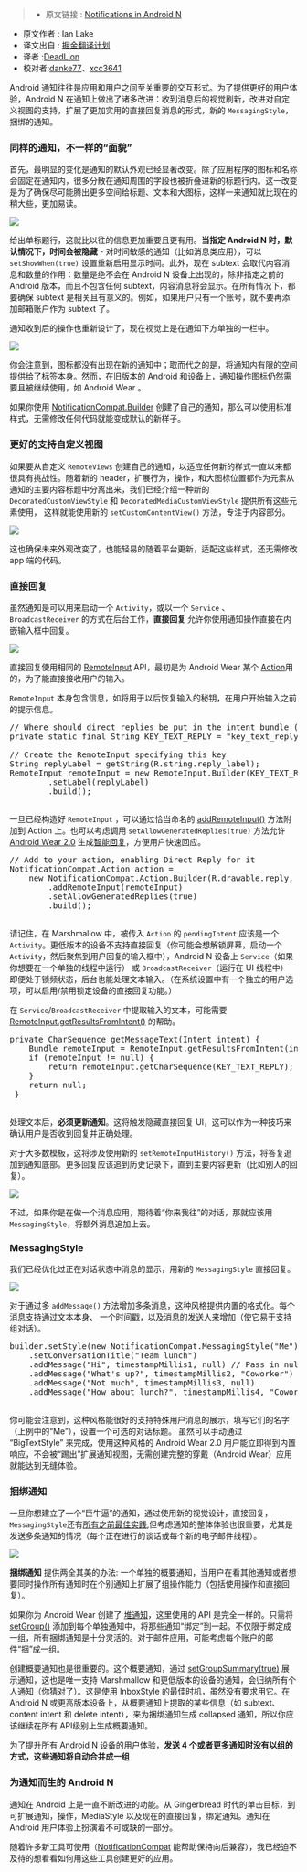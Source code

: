 >* 原文链接 : [Notifications in Android N](https://android-developers.blogspot.hk/2016/06/notifications-in-android-n.html)
* 原文作者 : Ian Lake
* 译文出自 : [掘金翻译计划](https://github.com/xitu/gold-miner)
* 译者 :[DeadLion](https://github.com/DeadLion)
* 校对者:[danke77](https://github.com/danke77)、[xcc3641](https://github.com/xcc3641)


Android 通知往往是应用和用户之间至关重要的交互形式。为了提供更好的用户体验，Android N 在通知上做出了诸多改进：收到消息后的视觉刷新，改进对自定义视图的支持，扩展了更加实用的直接回复消息的形式，新的 `MessagingStyle`，捆绑的通知。

### 同样的通知，不一样的“面貌”

首先，最明显的变化是通知的默认外观已经显著改变。除了应用程序的图标和名称会固定在通知内，很多分散在通知周围的字段也被折叠进新的标题行内。这一改变是为了确保尽可能腾出更多空间给标题、文本和大图标，这样一来通知就比现在的稍大些，更加易读。

![](http://ww3.sinaimg.cn/large/a490147fgw1f4w3pakcdrj20hs0853zv.jpg)

给出单标题行，这就比以往的信息更加重要且更有用。**当指定 Android N 时，默认情况下，时间会被隐藏** - 对时间敏感的通知（比如消息类应用），可以 `setShowWhen(true)` 设置重新启用显示时间。此外，现在 subtext 会取代内容消息和数量的作用：数量是绝不会在 Android N 设备上出现的，除非指定之前的 Android 版本，而且不包含任何 subtext，内容消息将会显示。在所有情况下，都要确保 subtext 是相关且有意义的。例如，如果用户只有一个账号，就不要再添加邮箱账户作为 subtext 了。

通知收到后的操作也重新设计了，现在视觉上是在通知下方单独的一栏中。

![](http://ww4.sinaimg.cn/large/a490147fgw1f4w3pwyytkj20b203vdfw.jpg)

你会注意到，图标都没有出现在新的通知中；取而代之的是，将通知内有限的空间提供给了标签本身。然而，在旧版本的 Android 和设备上，通知操作图标仍然需要且被继续使用，如 Android Wear 。

如果你使用 [NotificationCompat.Builder](https://developer.android.com/reference/android/support/v4/app/NotificationCompat.Builder.html?utm_campaign=android_series_notificationsandroidnblog_060816&utm_source=anddev&utm_medium=blog) 创建了自己的通知，那么可以使用标准样式，无需修改任何代码就能变成默认的新样子。

### 更好的支持自定义视图


如果要从自定义 `RemoteViews` 创建自己的通知，以适应任何新的样式一直以来都很具有挑战性。随着新的 header，扩展行为，操作，和大图标位置都作为元素从通知的主要内容标题中分离出来，我们已经介绍一种新的 `DecoratedCustomViewStyle` 和 `DecoratedMediaCustomViewStyle` 提供所有这些元素使用， 这样就能使用新的 `setCustomContentView()` 方法，专注于内容部分。

![](http://ww4.sinaimg.cn/large/a490147fjw1f4w3qquphlj209p03hglr.jpg)


这也确保未来外观改变了，也能轻易的随着平台更新，适配这些样式，还无需修改 app 端的代码。

### 直接回复


虽然通知是可以用来启动一个 `Activity`，或以一个 `Service` 、`BroadcastReceiver` 的方式在后台工作，**直接回复** 允许你使用通知操作直接在内嵌输入框中回复。

![](http://ww2.sinaimg.cn/large/a490147fjw1f4w3r9gdt2j207l02pt8n.jpg)

直接回复使用相同的 [RemoteInput](https://developer.android.com/reference/android/support/v4/app/RemoteInput.html?utm_campaign=android_series_notificationsandroidnblog_060816&utm_source=anddev&utm_medium=blog) API，最初是为 Android Wear 某个 [Action](https://developer.android.com/reference/android/support/v4/app/NotificationCompat.Action.html?utm_campaign=android_series_notificationsandroidnblog_060816&utm_source=anddev&utm_medium=blog)用的，为了能直接接收用户的输入。

`RemoteInput` 本身包含信息，如将用于以后恢复输入的秘钥，在用户开始输入之前的提示信息。

<pre>// Where should direct replies be put in the intent bundle (can be any string)
private static final String KEY_TEXT_REPLY = "key_text_reply";

// Create the RemoteInput specifying this key
String replyLabel = getString(R.string.reply_label);
RemoteInput remoteInput = new RemoteInput.Builder(KEY_TEXT_REPLY)
        .setLabel(replyLabel)
        .build();

</pre>

一旦已经构造好 `RemoteInput` ，可以通过恰当命名的 [addRemoteInput()](https://developer.android.com/reference/android/support/v4/app/NotificationCompat.Action.Builder.html?utm_campaign=android_series_notificationsandroidnblog_060816&utm_source=anddev&utm_medium=blog#addRemoteInput(android.support.v4.app.RemoteInput)) 方法附加到 Action 上。也可以考虑调用 `setAllowGeneratedReplies(true)` 方法允许 [Android Wear 2.0](https://developer.android.com/wear/preview/index.html?utm_campaign=android_series_notificationsandroidnblog_060816&utm_source=anddev&utm_medium=blog) 生成[智能回复](https://developer.android.com/wear/preview/api-overview.html?utm_campaign=android_series_notificationsandroidnblog_060816&utm_source=anddev&utm_medium=blog#smart-replies)，方便用户快速回应。

<pre>// Add to your action, enabling Direct Reply for it
NotificationCompat.Action action =
    new NotificationCompat.Action.Builder(R.drawable.reply, replyLabel, pendingIntent)
        .addRemoteInput(remoteInput)
        .setAllowGeneratedReplies(true)
        .build();

</pre>

请记住，在 Marshmallow 中，被传入 `Action` 的 `pendingIntent` 应该是一个 `Activity`。更低版本的设备不支持直接回复（你可能会想解锁屏幕，启动一个 `Activity`，然后聚焦到用户回复的输入框中），Android N 设备上 `Service`（如果你想要在一个单独的线程中运行） 或 `BroadcastReceiver`（运行在 UI 线程中） 即便处于锁频状态，后台也能处理文本输入。（在系统设置中有一个独立的用户选项，可以启用/禁用锁定设备的直接回复功能。）

在 `Service`/`BroadcastReceiver` 中提取输入的文本，可能需要 [RemoteInput.getResultsFromIntent()](https://developer.android.com/reference/android/support/v4/app/RemoteInput.html#getResultsFromIntent(android.content.Intent)) 的帮助。

<pre>private CharSequence getMessageText(Intent intent) {
    Bundle remoteInput = RemoteInput.getResultsFromIntent(intent);
    if (remoteInput != null) {
        return remoteInput.getCharSequence(KEY_TEXT_REPLY);
    }
    return null;
 }

</pre>

处理文本后，**必须更新通知**。这将触发隐藏直接回复 UI，这可以作为一种技巧来确认用户是否收到回复并正确处理。

对于大多数模板，这将涉及使用新的 `setRemoteInputHistory()` 方法，将答复追加到通知底部。更多回复应该追到历史记录下，直到主要内容更新（比如别人的回复）。

![](http://ww1.sinaimg.cn/large/a490147fjw1f4w3rp4glij20b408qt9x.jpg)

不过，如果你是在做一个消息应用，期待着“你来我往”的对话，那就应该用 `MessagingStyle`，将额外消息追加上去。


### MessagingStyle

我们已经优化过正在对话状态中消息的显示，用新的 `MessagingStyle` 直接回复。

![](http://ww2.sinaimg.cn/large/a490147fgw1f4w3s4fxm7j20b405iglr.jpg)

对于通过多 `addMessage()` 方法增加多条消息，这种风格提供内置的格式化。每个消息支持通过文本本身、 一个时间戳，以及消息的发送人来增加（使它易于支持组对话）。

<pre>builder.setStyle(new NotificationCompat.MessagingStyle("Me")
    .setConversationTitle("Team lunch")
    .addMessage("Hi", timestampMillis1, null) // Pass in null for user.
    .addMessage("What's up?", timestampMillis2, "Coworker")
    .addMessage("Not much", timestampMillis3, null)
    .addMessage("How about lunch?", timestampMillis4, "Coworker"));

</pre>

你可能会注意到，这种风格能很好的支持特殊用户消息的展示，填写它们的名字（上例中的“Me”），设置一个可选的对话标题。
虽然可以手动通过 “BigTextStyle” 来完成，使用这种风格的 Android Wear 2.0 用户能立即得到内置响应，不会被“踢出”扩展通知视图，无需创建完整的穿戴（Android Wear）应用就能达到无缝体验。

### 捆绑通知

一旦你想建立了一个“巨牛逼”的通知，通过使用新的视觉设计，直接回复，`MessagingStyle`还有[所有之前最佳实践](https://www.youtube.com/watch?v=-iog_fmm6mE),但考虑通知的整体体验也很重要，尤其是发送多条通知的情况（每个正在进行的谈话或每个新的电子邮件线程）。


![](http://ww3.sinaimg.cn/large/a490147fgw1f4w3suh75sj20hs05ujrp.jpg)

**捆绑通知** 提供两全其美的办法: 一个单独的概要通知，当用户在看其他通知或者想要同时操作所有通知时在个别通知上扩展了组操作能力（包括使用操作和直接回复）。

如果你为 Android Wear 创建了 [堆通知](https://developer.android.com/training/wearables/notifications/stacks.html?utm_campaign=android_series_notificationsandroidnblog_060816&utm_source=anddev&utm_medium=blog)，这里使用的 API 是完全一样的。只需将 [setGroup()](https://developer.android.com/reference/android/support/v4/app/NotificationCompat.Builder.html?utm_campaign=android_series_notificationsandroidnblog_060816&utm_source=anddev&utm_medium=blog#setGroup(java.lang.String)) 添加到每个单独通知中，将那些通知“绑定”到一起。不仅限于绑定成一组，所有捆绑通知是十分灵活的。对于邮件应用，可能考虑每个账户的邮件“捆”成一组。

创建概要通知也是很重要的。这个概要通知，通过 [setGroupSummary(true)](https://developer.android.com/reference/android/support/v4/app/NotificationCompat.Builder.html?utm_campaign=android_series_notificationsandroidnblog_060816&utm_source=anddev&utm_medium=blog#setGroupSummary(boolean)) 展示通知，这也是唯一支持 Marshmallow 和更低版本的设备的通知，会归纳所有个人通知（你猜对了）。这是使用 InboxStyle 的最佳时机，虽然没有要求用它。在 Android N 或更高版本设备上，从概要通知上提取的某些信息（如 subtext、content intent 和 delete intent），来为捆绑通知生成 collapsed 通知，所以你应该继续在所有 API级别上生成概要通知。

为了提升所有 Android N 设备的用户体验，**发送 4 个或者更多通知时没有以组的方式，这些通知将自动合并成一组**

### 为通知而生的 Android N

通知在 Android 上是一直不断改进的功能。从 Gingerbread 时代的单击目标，到可扩展通知，操作，MediaStyle 以及现在的直接回复，绑定通知。通知在 Android 用户体验上扮演着不可或缺的一部分。

随着许多新工具可使用（[NotificationCompat](https://developer.android.com/reference/android/support/v4/app/NotificationCompat.html?utm_campaign=android_series_notificationsandroidnblog_060816&utm_source=anddev&utm_medium=blog) 能帮助保持向后兼容），我已经迫不及待的想看看如何用这些工具创建更好的应用。
